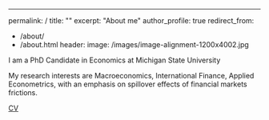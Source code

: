---
permalink: /
title: ""
excerpt: "About me"
author_profile: true
redirect_from: 
  - /about/
  - /about.html
header:
  image: /images/image-alignment-1200x4002.jpg


I am a PhD Candidate in Economics at Michigan State University  


My research interests are Macroeconomics, International Finance, Applied Econometrics, with an emphasis on spillover effects of financial markets frictions. 



<a href="https://www.dropbox.com/s/74o9pth7eg8wxd1/RomaniniCV2019.pdf?dl=0" target="blank">CV</a>


